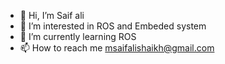- 👋 Hi, I’m Saif ali 
- 👀 I’m interested in ROS and Embeded system
- 🌱 I’m currently learning ROS
- 📫 How to reach me msaifalishaikh@gmail.com

<!---
Saifali4604/Saifali4604 is a ✨ special ✨ repository because its `README.md` (this file) appears on your GitHub profile.
You can click the Preview link to take a look at your changes.
--->
